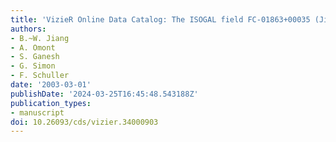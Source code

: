 ```yaml
---
title: 'VizieR Online Data Catalog: The ISOGAL field FC-01863+00035 (Jiang+, 2003)'
authors:
- B.~W. Jiang
- A. Omont
- S. Ganesh
- G. Simon
- F. Schuller
date: '2003-03-01'
publishDate: '2024-03-25T16:45:48.543188Z'
publication_types:
- manuscript
doi: 10.26093/cds/vizier.34000903
---
```

